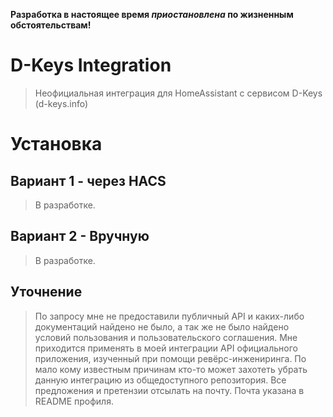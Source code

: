 **Разработка в настоящее время _приостановлена_ по жизненным обстоятельствам!**

# D-Keys Integration
>Неофициальная интеграция для HomeAssistant с сервисом D-Keys (d-keys.info)

# Установка
## Вариант 1 - через HACS
> В разработке.

## Вариант 2 - Вручную
> В разработке.

## Уточнение

> По запросу мне не предоставили публичный API и каких-либо документаций найдено не было, а так же не было найдено условий пользования и пользовательского соглашения.
Мне приходится применять в моей интеграции API официального приложения, изученный при помощи ревёрс-инжениринга.
По мало кому известным причинам кто-то может захотеть убрать данную интеграцию из общедоступного репозитория.
Все предложения и претензии отсылать на почту. Почта указана в README профиля.
